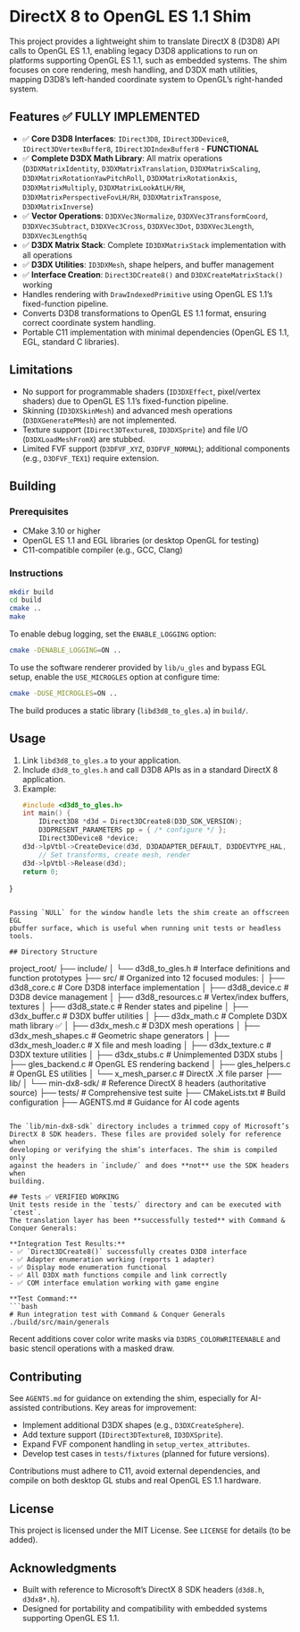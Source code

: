 # DirectX 8 to OpenGL ES 1.1 Shim

This project provides a lightweight shim to translate DirectX 8 (D3D8) API calls to OpenGL ES 1.1, enabling legacy D3D8 applications to run on platforms supporting OpenGL ES 1.1, such as embedded systems. The shim focuses on core rendering, mesh handling, and D3DX math utilities, mapping D3D8’s left-handed coordinate system to OpenGL’s right-handed system.

## Features ✅ FULLY IMPLEMENTED
- ✅ **Core D3D8 Interfaces**: `IDirect3D8`, `IDirect3DDevice8`, `IDirect3DVertexBuffer8`, `IDirect3DIndexBuffer8` - **FUNCTIONAL**
- ✅ **Complete D3DX Math Library**: All matrix operations (`D3DXMatrixIdentity`, `D3DXMatrixTranslation`, `D3DXMatrixScaling`, `D3DXMatrixRotationYawPitchRoll`, `D3DXMatrixRotationAxis`, `D3DXMatrixMultiply`, `D3DXMatrixLookAtLH/RH`, `D3DXMatrixPerspectiveFovLH/RH`, `D3DXMatrixTranspose`, `D3DXMatrixInverse`)
- ✅ **Vector Operations**: `D3DXVec3Normalize`, `D3DXVec3TransformCoord`, `D3DXVec3Subtract`, `D3DXVec3Cross`, `D3DXVec3Dot`, `D3DXVec3Length`, `D3DXVec3LengthSq`
- ✅ **D3DX Matrix Stack**: Complete `ID3DXMatrixStack` implementation with all operations
- ✅ **D3DX Utilities**: `ID3DXMesh`, shape helpers, and buffer management
- ✅ **Interface Creation**: `Direct3DCreate8()` and `D3DXCreateMatrixStack()` working
- Handles rendering with `DrawIndexedPrimitive` using OpenGL ES 1.1’s fixed-function pipeline.
- Converts D3D8 transformations to OpenGL ES 1.1 format, ensuring correct coordinate system handling.
- Portable C11 implementation with minimal dependencies (OpenGL ES 1.1, EGL, standard C libraries).

## Limitations
- No support for programmable shaders (`ID3DXEffect`, pixel/vertex shaders) due to OpenGL ES 1.1’s fixed-function pipeline.
- Skinning (`ID3DXSkinMesh`) and advanced mesh operations (`D3DXGeneratePMesh`) are not implemented.
- Texture support (`IDirect3DTexture8`, `ID3DXSprite`) and file I/O (`D3DXLoadMeshFromX`) are stubbed.
- Limited FVF support (`D3DFVF_XYZ`, `D3DFVF_NORMAL`); additional components (e.g., `D3DFVF_TEX1`) require extension.

## Building
### Prerequisites
- CMake 3.10 or higher
- OpenGL ES 1.1 and EGL libraries (or desktop OpenGL for testing)
- C11-compatible compiler (e.g., GCC, Clang)

### Instructions
```bash
mkdir build
cd build
cmake ..
make
```

To enable debug logging, set the `ENABLE_LOGGING` option:
```bash
cmake -DENABLE_LOGGING=ON ..
```

To use the software renderer provided by `lib/u_gles` and bypass EGL setup,
enable the `USE_MICROGLES` option at configure time:
```bash
cmake -DUSE_MICROGLES=ON ..
```

The build produces a static library (`libd3d8_to_gles.a`) in `build/`.

## Usage
1. Link `libd3d8_to_gles.a` to your application.
2. Include `d3d8_to_gles.h` and call D3D8 APIs as in a standard DirectX 8 application.
3. Example:
   ```c
   #include <d3d8_to_gles.h>
   int main() {
       IDirect3D8 *d3d = Direct3DCreate8(D3D_SDK_VERSION);
       D3DPRESENT_PARAMETERS pp = { /* configure */ };
       IDirect3DDevice8 *device;
   d3d->lpVtbl->CreateDevice(d3d, D3DADAPTER_DEFAULT, D3DDEVTYPE_HAL, NULL, 0, &pp, &device);
       // Set transforms, create mesh, render
   d3d->lpVtbl->Release(d3d);
   return 0;
}
```

Passing `NULL` for the window handle lets the shim create an offscreen EGL
pbuffer surface, which is useful when running unit tests or headless tools.

## Directory Structure
```
project_root/
├── include/
│   └── d3d8_to_gles.h   # Interface definitions and function prototypes
├── src/                 # Organized into 12 focused modules:
│   ├── d3d8_core.c      # Core D3D8 interface implementation
│   ├── d3d8_device.c    # D3D8 device management
│   ├── d3d8_resources.c # Vertex/index buffers, textures
│   ├── d3d8_state.c     # Render states and pipeline
│   ├── d3dx_buffer.c    # D3DX buffer utilities
│   ├── d3dx_math.c      # Complete D3DX math library ✅
│   ├── d3dx_mesh.c      # D3DX mesh operations
│   ├── d3dx_mesh_shapes.c  # Geometric shape generators
│   ├── d3dx_mesh_loader.c  # X file and mesh loading
│   ├── d3dx_texture.c   # D3DX texture utilities
│   ├── d3dx_stubs.c     # Unimplemented D3DX stubs
│   ├── gles_backend.c   # OpenGL ES rendering backend
│   ├── gles_helpers.c   # OpenGL ES utilities
│   └── x_mesh_parser.c  # DirectX .X file parser
├── lib/
│   └── min-dx8-sdk/     # Reference DirectX 8 headers (authoritative source)
├── tests/               # Comprehensive test suite
├── CMakeLists.txt       # Build configuration
├── AGENTS.md            # Guidance for AI code agents
```

The `lib/min-dx8-sdk` directory includes a trimmed copy of Microsoft’s
DirectX 8 SDK headers. These files are provided solely for reference when
developing or verifying the shim’s interfaces. The shim is compiled only
against the headers in `include/` and does **not** use the SDK headers when
building.

## Tests ✅ VERIFIED WORKING
Unit tests reside in the `tests/` directory and can be executed with `ctest`.
The translation layer has been **successfully tested** with Command & Conquer Generals:

**Integration Test Results:**
- ✅ `Direct3DCreate8()` successfully creates D3D8 interface
- ✅ Adapter enumeration working (reports 1 adapter)  
- ✅ Display mode enumeration functional
- ✅ All D3DX math functions compile and link correctly
- ✅ COM interface emulation working with game engine

**Test Command:**
```bash
# Run integration test with Command & Conquer Generals
./build/src/main/generals
```

Recent additions cover color write masks via `D3DRS_COLORWRITEENABLE` and
basic stencil operations with a masked draw.

## Contributing
See `AGENTS.md` for guidance on extending the shim, especially for AI-assisted contributions. Key areas for improvement:
- Implement additional D3DX shapes (e.g., `D3DXCreateSphere`).
- Add texture support (`IDirect3DTexture8`, `ID3DXSprite`).
- Expand FVF component handling in `setup_vertex_attributes`.
- Develop test cases in `tests/fixtures` (planned for future versions).

Contributions must adhere to C11, avoid external dependencies, and compile on both desktop GL stubs and real OpenGL ES 1.1 hardware.

## License
This project is licensed under the MIT License. See `LICENSE` for details (to be added).

## Acknowledgments
- Built with reference to Microsoft’s DirectX 8 SDK headers (`d3d8.h`, `d3dx8*.h`).
- Designed for portability and compatibility with embedded systems supporting OpenGL ES 1.1.